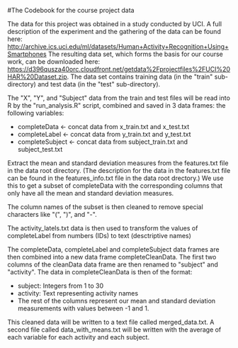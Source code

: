 #The Codebook for the course project data

The data for this project was obtained in a study conducted by UCI.  A full description of the experiment and the gathering of the data can be found here:  http://archive.ics.uci.edu/ml/datasets/Human+Activity+Recognition+Using+Smartphones
The resulting data set, which forms the basis for our course work, can be downloaded here:  https://d396qusza40orc.cloudfront.net/getdata%2Fprojectfiles%2FUCI%20HAR%20Dataset.zip.
The data set contains training data (in the "train" sub-directory) and test data (in the "test" sub-directory).

The "X", "Y", and "Subject" data from the train and test files will be read into R by the "run_analysis.R" script, combined
and saved in 3 data frames:
the following variables:
* completeData <- concat data from x_train.txt and x_test.txt
* completeLabel <- concat data from y_train.txt and y_test.txt
* completeSubject <- concat data from subject_train.txt and subject_test.txt

Extract the mean and standard deviation measures from the features.txt file in the data root directory.  (The description for the data in
the features.txt file can be found in the features_info.txt file in the data root drectory.)
We use this to get a subset of completeData with the corresponding columns that only have all the mean and standard deviation measures.

The column names of the subset is then cleaned to remove special characters like "(", ")", and "-".

The activity_latels.txt data is then used to transform the values of completeLabel from numbers (IDs) to text (desctriptive names)

The completeData, completeLabel and completeSubject data frames are then combined into a new data frame completeCleanData. The first two
columns of the cleanData data frame are then renamed to "subject" and "activity".  The data in completeCleanData is then of the format:
* subject:  Integers from 1 to 30
* activity:  Text representing activity names
* The rest of the columns represent our mean and standard deviation measurements with values between -1 and 1.

This cleaned data will be written to a text file called merged_data.txt.  A second file called data_with_means.txt will be written
with the average of each variable for each activity and each subject.
